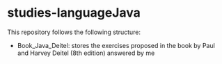 # studies-languageJava

This repository follows the following structure:

  - Book_Java_Deitel: stores the exercises proposed in the book by Paul and Harvey Deitel (8th edition) answered by me
